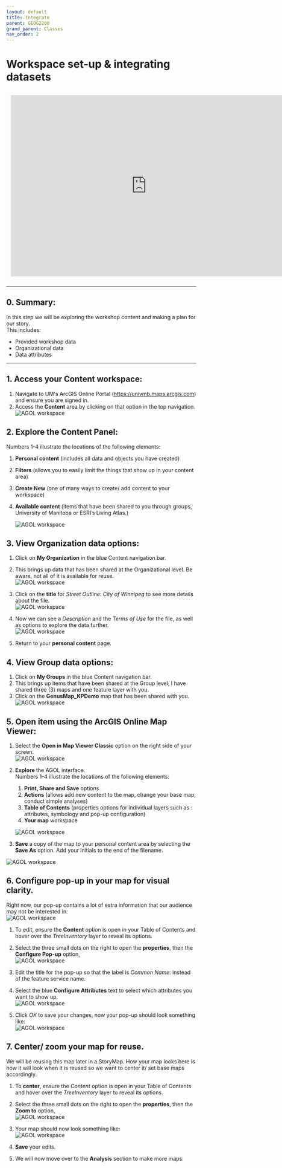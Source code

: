 ```yaml
---
layout: default
title: Integrate
parent: GEOG2200
grand_parent: Classes
nav_order: 2
---
```


# Workspace set-up & integrating datasets

<iframe width="720" height="480" frameborder="0" marginheight="0" marginwidth="0" style="border:12px solid  #fcfcfc" src="https://meginwinnipeg.github.io/slides/RVintegrating.html"></iframe>


---

## 0. **Summary**:  
In this step we will be exploring the workshop content and making a plan for our story.  
This includes:  
- Provided workshop data  
- Organizational data  
- Data attributes  

---

## 1. Access your **Content** workspace:  
1. Navigate to UM's ArcGIS Online Portal (https://univmb.maps.arcgis.com) and ensure you are signed in.  
2. Access the **Content** area by clicking on that option in the top navigation.  
![AGOL workspace](img/integrate/step1a.PNG)<br>  


## 2. **Explore** the Content Panel:  
Numbers 1-4 illustrate the locations of the following elements:  

1. **Personal content** (includes all data and objects you have created)  
2. **Filters** (allows you to easily limit the things that show up in your content area)  
3. **Create New** (one of many ways to create/ add content to your workspace)  
4. **Available content** (items that have been shared to you through groups, University of Manitoba or ESRI’s Living Atlas.)  

	![AGOL workspace](img/integrate/step2.PNG)<br>  
  

## 3. View **Organization** data options:  

1. Click on **My Organization** in the blue Content navigation bar.  
2. This brings up data that has been shared at the Organizational level. Be aware, not all of it is available for reuse.  
![AGOL workspace](img/integrate/step3a.PNG)<br> 

3. Click on the **title** for _Street Outline: City of Winnipeg_ to see more details about the file.  
![AGOL workspace](img/integrate/step3b.PNG)<br>
   
4. Now we can see a _Description_ and the _Terms of Use_ for the file, as well as options to explore the data further.  
  ![AGOL workspace](img/integrate/step3c.PNG)<br>
 
5. Return to your **personal content** page.  

## 4. View **Group** data options:  

1. Click on **My Groups** in the blue Content navigation bar.  
2. This brings up items that have been shared at the Group level, I have shared three (3) maps and one feature layer with you.  
3. Click on the **GenusMap_KPDemo** map that has been shared with you.  
![AGOL workspace](img/integrate/step4a.PNG)<br> 
 
  
## 5. **Open item** using the ArcGIS Online Map Viewer:  

1. Select the **Open in Map Viewer Classic** option on the right side of your screen.  
![AGOL workspace](img/integrate/step5a.PNG)<br>
   
2. **Explore** the AGOL interface.  
Numbers 1-4 illustrate the locations of the following elements:  

    1. **Print, Share and Save** options    
    2. **Actions** (allows add new content to the map, change your base map, conduct simple analyses)  
    3. **Table of Contents** (properties options for individual layers such as : attributes, symbology and pop-up configuration)  
    4. **Your map** workspace    

	![AGOL workspace](img/integrate/step5b.PNG)<br>  
 
3. **Save** a copy of the map to your personal content area by selecting the **Save As** option. Add your initials to the end of the filename.  

  ![AGOL workspace](img/integrate/step5c.PNG)<br>  
 

## 6. **Configure pop-up** in your map for visual clarity.  
Right now, our pop-up contains a lot of extra information that our audience may not be interested in:  
![AGOL workspace](img/integrate/step6a.PNG)<br>
 
1. To edit, ensure the **Content** option is open in your Table of Contents and hover over the _TreeInventory_ layer to reveal its options.  
2. Select the three small dots on the right to open the **properties**, then the **Configure Pop-up** option,  
![AGOL workspace](img/integrate/step6b.PNG)<br>
 
3. Edit the title for the pop-up so that the label is _Common Name_:  instead of the feature service name.  
4. Select the blue **Configure Attributes** text to select which attributes you want to show up.  
![AGOL workspace](img/integrate/step6c.PNG)<br>

5. Click _OK_ to save your changes, now your pop-up should look something like:  
![AGOL workspace](img/integrate/step6d.PNG)<br>


## 7. **Center/ zoom** your map for reuse.  
We will be reusing this map later in a StoryMap. How your map looks here is how it will look when it is reused so we want to center it/ set base maps accordingly.  

1. To **center**, ensure the _Content_ option is open in your Table of Contents and hover over the _TreeInventory_ layer to reveal its options.  
2. Select the three small dots on the right to open the **properties**, then the **Zoom to** option,  
![AGOL workspace](img/integrate/step7a.PNG)<br>

3. Your map should now look something like:  
![AGOL workspace](img/integrate/step7b.PNG)<br>

4. **Save** your edits.  

5. We will now move over to the **Analysis** section to make more maps.  
 

